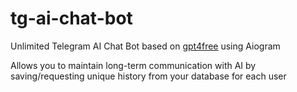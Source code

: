 # tg-ai-chat-bot
Unlimited Telegram AI Chat Bot based on [gpt4free](https://github.com/xtekky/gpt4free) using Aiogram

Allows you to maintain long-term communication with AI by saving/requesting unique history from your database for each user
